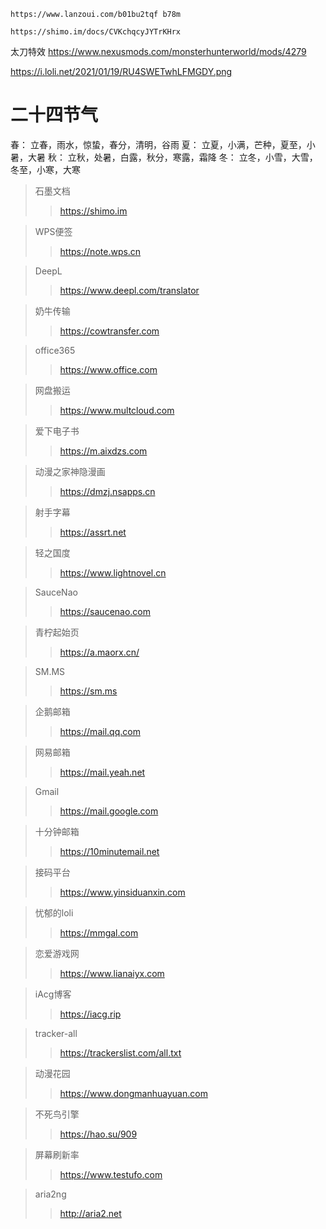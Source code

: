 ```
https://www.lanzoui.com/b01bu2tqf b78m
```
```
https://shimo.im/docs/CVKchqcyJYTrKHrx
```

太刀特效 https://www.nexusmods.com/monsterhunterworld/mods/4279

https://i.loli.net/2021/01/19/RU4SWETwhLFMGDY.png

# 二十四节气

春： 立春，雨水，惊蛰，春分，清明，谷雨
夏： 立夏，小满，芒种，夏至，小暑，大暑
秋： 立秋，处暑，白露，秋分，寒露，霜降
冬： 立冬，小雪，大雪，冬至，小寒，大寒


> 石墨文档
>
>> https://shimo.im

> WPS便签
>
>> https://note.wps.cn

> DeepL
>
>> https://www.deepl.com/translator

> 奶牛传输
>
>> https://cowtransfer.com

> office365
>
>> https://www.office.com

> 网盘搬运
>
>> https://www.multcloud.com

> 爱下电子书
>
>> https://m.aixdzs.com

> 动漫之家神隐漫画
>
>> https://dmzj.nsapps.cn

> 射手字幕
>
>> https://assrt.net

> 轻之国度
>
>> https://www.lightnovel.cn

> SauceNao
>
>> https://saucenao.com

> 青柠起始页
>
>> https://a.maorx.cn/

> SM.MS
>
>> https://sm.ms

> 企鹅邮箱
>
>> https://mail.qq.com

> 网易邮箱
>
>> https://mail.yeah.net

> Gmail
>
>> https://mail.google.com

> 十分钟邮箱
>
>> https://10minutemail.net

> 接码平台
>
>> https://www.yinsiduanxin.com

> 忧郁的loli
>
>> https://mmgal.com

> 恋爱游戏网
>
>> https://www.lianaiyx.com

> iAcg博客
>
>> https://iacg.rip

> tracker-all
>
>> https://trackerslist.com/all.txt

> 动漫花园
>
>> https://www.dongmanhuayuan.com

> 不死鸟引擎
>
>> https://hao.su/909

> 屏幕刷新率
>
>> https://www.testufo.com

> aria2ng
>
>> http://aria2.net
